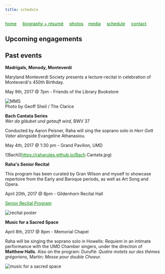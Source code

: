 ```yaml
---
title: schedule
---
```

<style>
a { color: green; } 
</style>
[home](/)&nbsp;&nbsp;&nbsp;&nbsp; [biography + résumé](/about.html)&nbsp;&nbsp;&nbsp;&nbsp; [photos](/photos.html)&nbsp;&nbsp;&nbsp; [media](/media.html)&nbsp;&nbsp;&nbsp;&nbsp; [schedule](/schedule.html)&nbsp;&nbsp;&nbsp;&nbsp; [contact](/contact.html)

## Upcoming engagements


## Past events

**Madrigals, Monody, Monteverdi**

Maryland Monteverdi Society presents a lecture-recital in celebration of Monteverdi's 450th Birthday.

May 9th, 2017 @ 7pm - Friends of the Library Bookstore

![MMS](https://raharules.github.io/Maryland_Monteverdi_Society_2017.jpg)
<br />
Photo by Geoff Sheil / The Clarice

**Bach Cantata Series** <br />
_Wer da gläubet und getauft wird_, BWV 37

Conducted by Aaron Peisner, Raha will sing the soprano solo in _Herr Gott Vater_ alongside Evangeline Athanasiou.

May 4th, 2017 @ 1:30 pm - Grand Pavilion, UMD

![Bach](https://raharules.github.io/Bach Cantata.jpg)

**Raha's Senior Recital**

This program has been curated by Gran Wilson and myself to showcase repertoire from the Early and Baroque periods, as well as Art Song and Opera.

April 20th, 2017 @ 8pm - Gildenhorn Recital Hall

[Senior Recital Program](https://raharules.github.io/Raha_Mirzadegan_Senior_Recital_Program.pdf)

![recital poster](https://raharules.github.io/Raha's_Senior_Recital.jpg)

**Music for a Sacred Space**

April 8th, 2017 @ 8pm - Memorial Chapel

Raha will be singing the soprano solo in Howells: _Requiem_ in an intimate performance with the UMD Chamber singers, under the direction of **Matthew Halls**. Also on the program: Duruflé: _Quatre motets sur des thèmes grégoriens_, Martin: _Messe pour double Choeur_.

![music for a sacred space](https://raharules.github.io/Sacred_Space.jpg)
